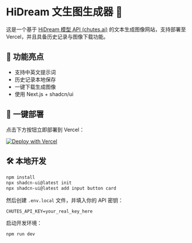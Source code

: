 # HiDream 文生图生成器 🚀

这是一个基于 [HiDream 模型 API (chutes.ai)](https://chutes.ai) 的文本生成图像网站，支持部署至 Vercel，并且具备历史记录与图像下载功能。

## 🧠 功能亮点
- 支持中英文提示词
- 历史记录本地保存
- 一键下载生成图像
- 使用 Next.js + shadcn/ui

## 🚀 一键部署

点击下方按钮立即部署到 Vercel：

[![Deploy with Vercel](https://vercel.com/button)](https://vercel.com/import/project?template=https://github.com/yourname/hidream-vercel-template)

## 🛠️ 本地开发

```bash
npm install
npx shadcn-ui@latest init
npx shadcn-ui@latest add input button card
```

然后创建 `.env.local` 文件，并填入你的 API 密钥：

```env
CHUTES_API_KEY=your_real_key_here
```

启动开发环境：

```bash
npm run dev
```

